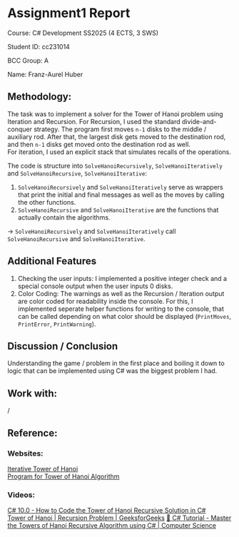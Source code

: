 
# Assignment1 Report

Course: C# Development SS2025 (4 ECTS, 3 SWS)

Student ID: cc231014

BCC Group: A

Name: Franz-Aurel Huber

## Methodology: 
The task was to implement a solver for the Tower of Hanoi problem using Iteration and Recursion. For Recursion, I used the standard divide-and-conquer strategy. The program first moves `n-1` disks to the middle / auxiliary rod. After that, the largest disk gets moved to the destination rod, and then `n-1` disks get moved onto the destination rod as well.  
For iteration, I used an explicit stack that simulates recalls of the operations.   

The code is structure into `SolveHanoiRecursively`, `SolveHanoiIteratively` and `SolveHanoiRecursive`, `SolveHanoiIterative`:

1. `SolveHanoiRecursively` and `SolveHanoiIteratively` serve as wrappers that print the initial and final messages as well as the moves by calling the other functions.
2. `SolveHanoiRecursive` and `SolveHanoiIterative` are the functions that actually contain the algorithms.

-> `SolveHanoiRecursively` and `SolveHanoiIteratively` call `SolveHanoiRecursive` and `SolveHanoiIterative`.

## Additional Features
1. Checking the user inputs: I implemented a positive integer check and a special console output when the user inputs 0 disks.
2. Color Coding: The warnings as well as the Recursion / Iteration output are color coded for readability inside the console. For this, I implemented seperate helper functions for writing to the console, that can be called depending on what color should be displayed (`PrintMoves`, `PrintError`, `PrintWarning`).

## Discussion / Conclusion
Understanding the game / problem in the first place and boiling it down to logic that can be implemented using C# was the biggest problem I had.

## Work with: 
/

## Reference: 
### Websites:
[Iterative Tower of Hanoi](https://www.geeksforgeeks.org/iterative-tower-of-hanoi/)  
[Program for Tower of Hanoi Algorithm](https://www.geeksforgeeks.org/c-program-for-tower-of-hanoi/)  

### Videos:
[C# 10.0 - How to Code the Tower of Hanoi Recursive Solution in C#](https://www.youtube.com/watch?v=VhcY7ySH51g)  
[Tower of Hanoi | Recursion Problem | GeeksforGeeks](https://www.youtube.com/watch?v=YstLjLCGmgg&t=152s)
[🐐 C# Tutorial - Master the Towers of Hanoi Recursive Algorithm using C# | Computer Science](https://www.youtube.com/watch?v=TZPbMGRltpA)